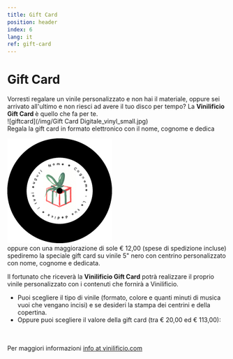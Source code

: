 ```yaml
---
title: Gift Card
position: header
index: 6
lang: it
ref: gift-card
---
```


# Gift Card

Vorresti regalare un vinile personalizzato e non hai il materiale, oppure sei arrivato all'ultimo e non riesci ad avere il tuo disco per tempo?
La <b>Vinilificio Gift Card </b> è quello che fa per te.<br> 
![giftcard](/img/Gift Card Digitale_vinyl_small.jpg)
<br>
Regala la gift card in formato elettronico con il nome, cognome e dedica<br>

![giftcardvinile](/img/vinyl_gift_card_small.jpg)
<br>
oppure con una maggiorazione di sole € 12,00 (spese di spedizione incluse) spediremo la speciale gift card su vinile 5" nero con centrino personalizzato con nome, cognome e dedicata. 


Il fortunato che riceverà la <b>Vinilificio Gift Card</b> potrà realizzare il proprio vinile personalizzato con i contenuti che fornirà a Vinilificio.
<br>


- Puoi scegliere il tipo di vinile (formato, colore e quanti minuti di musica vuoi che vengano incisi) e se desideri la stampa dei centrini e della copertina.
- Oppure puoi scegliere il valore della gift card (tra € 20,00 ed € 113,00):<br>

<br><br>
Per maggiori informazioni <a href="mailto:info@vinilificio.com">info at vinilificio.com</a>
